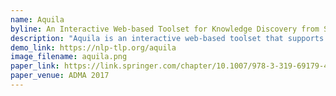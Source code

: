 ```yaml
---
name: Aquila
byline: An Interactive Web-based Toolset for Knowledge Discovery from Short Text Log Data
description: "Aquila is an interactive web-based toolset that supports text mining from unstructured data. It features a customizable web-based user interface for data visualization and exploration which does not require any programming experience to use. The software system comprises five distinct stages: exploratory analysis, data warehousing, association rule mining, entity clustering and predictive analysis."
demo_link: https://nlp-tlp.org/aquila
image_filename: aquila.png
paper_link: https://link.springer.com/chapter/10.1007/978-3-319-69179-4_61
paper_venue: ADMA 2017
---
```

